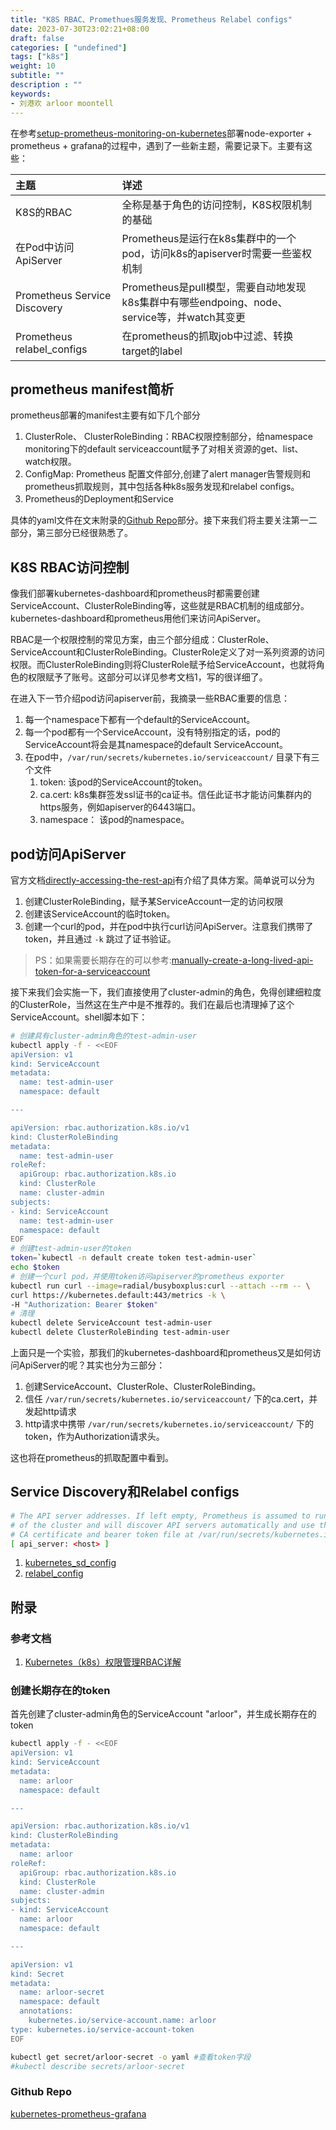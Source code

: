 ```yaml
---
title: "K8S RBAC、Promethues服务发现、Prometheus Relabel configs"
date: 2023-07-30T23:02:21+08:00
draft: false
categories: [ "undefined"]
tags: ["k8s"]
weight: 10
subtitle: ""
description : ""
keywords:
- 刘港欢 arloor moontell
---
```


在参考[setup-prometheus-monitoring-on-kubernetes](https://github.com/techiescamp/kubernetes-prometheus)部署node-exporter + prometheus + grafana的过程中，遇到了一些新主题，需要记录下。主要有这些：
<!--more-->

| 主题 | 详述 |
| :----------------------------- | :---------------- |
| K8S的RBAC                     | 全称是基于角色的访问控制，K8S权限机制的基础 |
| 在Pod中访问ApiServer           | Prometheus是运行在k8s集群中的一个pod，访问k8s的apiserver时需要一些鉴权机制 |
| Prometheus Service Discovery | Prometheus是pull模型，需要自动地发现k8s集群中有哪些endpoing、node、service等，并watch其变更 |
| Prometheus relabel_configs   | 在prometheus的抓取job中过滤、转换target的label |

## prometheus manifest简析

prometheus部署的manifest主要有如下几个部分

1. ClusterRole、 ClusterRoleBinding：RBAC权限控制部分，给namespace monitoring下的default serviceaccount赋予了对相关资源的get、list、watch权限。
2. ConfigMap: Prometheus 配置文件部分,创建了alert manager告警规则和prometheus抓取规则，其中包括各种k8s服务发现和relabel configs。
3. Prometheus的Deployment和Service

具体的yaml文件在文末附录的[Github Repo](#github-repo)部分。接下来我们将主要关注第一二部分，第三部分已经很熟悉了。

## K8S RBAC访问控制

像我们部署kubernetes-dashboard和prometheus时都需要创建ServiceAccount、ClusterRoleBinding等，这些就是RBAC机制的组成部分。kubernetes-dashboard和prometheus用他们来访问ApiServer。

RBAC是一个权限控制的常见方案，由三个部分组成：ClusterRole、ServiceAccount和ClusterRoleBinding。ClusterRole定义了对一系列资源的访问权限。而ClusterRoleBinding则将ClusterRole赋予给ServiceAccount，也就将角色的权限赋予了账号。这部分可以详见参考文档1，写的很详细了。

在进入下一节介绍pod访问apiserver前，我摘录一些RBAC重要的信息：

1. 每一个namespace下都有一个default的ServiceAccount。
2. 每一个pod都有一个ServiceAccount，没有特别指定的话，pod的ServiceAccount将会是其namespace的default ServiceAccount。
3. 在pod中，`/var/run/secrets/kubernetes.io/serviceaccount/` 目录下有三个文件
    1. token: 该pod的ServiceAccount的token。
    2. ca.cert: k8s集群签发ssl证书的ca证书。信任此证书才能访问集群内的https服务，例如apiserver的6443端口。
    3. namespace： 该pod的namespace。

## pod访问ApiServer

官方文档[directly-accessing-the-rest-api](https://kubernetes.io/docs/tasks/administer-cluster/access-cluster-api/#without-kubectl-proxy)有介绍了具体方案。简单说可以分为

1. 创建ClusterRoleBinding，赋予某ServiceAccount一定的访问权限
2. 创建该ServiceAccount的临时token。
3. 创建一个curl的pod，并在pod中执行curl访问ApiServer。注意我们携带了token，并且通过 `-k` 跳过了证书验证。

> PS：如果需要长期存在的可以参考:[manually-create-a-long-lived-api-token-for-a-serviceaccount](https://kubernetes.io/docs/tasks/configure-pod-container/configure-service-account/#manually-create-a-long-lived-api-token-for-a-serviceaccount)

接下来我们会实施一下，我们直接使用了cluster-admin的角色，免得创建细粒度的ClusterRole，当然这在生产中是不推荐的。我们在最后也清理掉了这个ServiceAccount。shell脚本如下：


```bash
# 创建具有cluster-admin角色的test-admin-user
kubectl apply -f - <<EOF
apiVersion: v1
kind: ServiceAccount
metadata:
  name: test-admin-user
  namespace: default

---

apiVersion: rbac.authorization.k8s.io/v1
kind: ClusterRoleBinding
metadata:
  name: test-admin-user
roleRef:
  apiGroup: rbac.authorization.k8s.io
  kind: ClusterRole
  name: cluster-admin
subjects:
- kind: ServiceAccount
  name: test-admin-user
  namespace: default
EOF
# 创建test-admin-user的token
token=`kubectl -n default create token test-admin-user`
echo $token
# 创建一个curl pod，并使用token访问apiserver的prometheus exporter
kubectl run curl --image=radial/busyboxplus:curl --attach --rm -- \
curl https://kubernetes.default:443/metrics -k \
-H "Authorization: Bearer $token"
# 清理
kubectl delete ServiceAccount test-admin-user
kubectl delete ClusterRoleBinding test-admin-user
```

上面只是一个实验，那我们的kubernetes-dashboard和prometheus又是如何访问ApiServer的呢？其实也分为三部分：

1. 创建ServiceAccount、ClusterRole、ClusterRoleBinding。
2. 信任 `/var/run/secrets/kubernetes.io/serviceaccount/` 下的ca.cert，并发起http请求
3. http请求中携带 `/var/run/secrets/kubernetes.io/serviceaccount/` 下的token，作为Authorization请求头。

这也将在prometheus的抓取配置中看到。

## Service Discovery和Relabel configs


```bash
# The API server addresses. If left empty, Prometheus is assumed to run inside
# of the cluster and will discover API servers automatically and use the pod's
# CA certificate and bearer token file at /var/run/secrets/kubernetes.io/serviceaccount/.
[ api_server: <host> ]
```

1. [kubernetes_sd_config](https://prometheus.io/docs/prometheus/latest/configuration/configuration/#kubernetes_sd_config)
2. [relabel_config](https://prometheus.io/docs/prometheus/latest/configuration/configuration/#relabel_config)


## 附录

### 参考文档

1. [Kubernetes（k8s）权限管理RBAC详解](https://juejin.cn/post/7116104973644988446)

### 创建长期存在的token

首先创建了cluster-admin角色的ServiceAccount "arloor"，并生成长期存在的token

```bash
kubectl apply -f - <<EOF
apiVersion: v1
kind: ServiceAccount
metadata:
  name: arloor
  namespace: default

---

apiVersion: rbac.authorization.k8s.io/v1
kind: ClusterRoleBinding
metadata:
  name: arloor
roleRef:
  apiGroup: rbac.authorization.k8s.io
  kind: ClusterRole
  name: cluster-admin
subjects:
- kind: ServiceAccount
  name: arloor
  namespace: default

---

apiVersion: v1
kind: Secret
metadata:
  name: arloor-secret
  namespace: default
  annotations:
    kubernetes.io/service-account.name: arloor
type: kubernetes.io/service-account-token
EOF

kubectl get secret/arloor-secret -o yaml #查看token字段
#kubectl describe secrets/arloor-secret 
```

### Github Repo

[kubernetes-prometheus-grafana](https://github.com/arloor/kubernetes-prometheus-grafana)